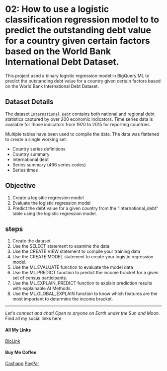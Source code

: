 # 02: How to use a logistic classification regression model to to predict the outstanding debt value for a country given certain factors based on the World Bank International Debt Dataset. 

This project used a binary logistic regression model in BigQuery ML to predict the outstanding debt value for a country given certain factors based on the World Bank International Debt Dataset. 

## Dataset Details 

The dataset [`International Debt`](https://cloud.google.com/marketplace/product/the-world-bank/international-debt) contains both national and regional debt statistics captured by over 200 economic indicators. Time series data is available for those indicators from 1970 to 2015 for reporting countries. 

Multiple tables have been used to compile the data. The data was flattened to create a single working set: 
- Country series definitions 
- Country summary 
- International debt
- Series summary (496 series codes)
- Series times

## Objective 
1. Create a logisitic regression model 
1. Evaluate the logistic regression model 
1. Predict the debt value for a given country from the "international_debt" table using the logistic regression model. 

## steps
1. Create the dataset 
1. Use the SELECT statement to examine the data 
1. Use the CREATE VIEW statement to compile your training data
1. Use the CREATE MODEL statement to create your logistic regression model. 
1. Use the ML.EVALUATE function to evaluate the model data
1. Use the ML.PREDICT function to predict the income bracket for a given set of census participants.
1. Use the ML.EXPLAIN_PREDICT function to explain prediction results with explainable AI Methods. 
1. Use the ML.GLOBAL_EXPLAIN function to know which features are the most important to determine the income bracket. 


--------------------------------------------------------------------------------
_Let's connect and chat! Open to anyone on Earth under the Sun and Moon._
Find all my social links here

#### All My Links
[BioLink](https://bio.link/paulkamau)


#### Buy Me Coffee
[Cashapp](https://bio.link/paulkamau)
[PayPal](https://paypal.me/paulkamau)
